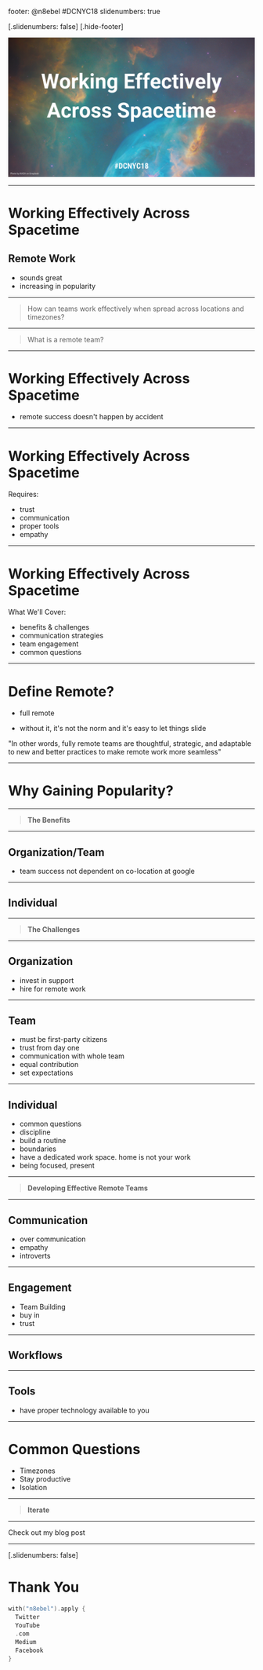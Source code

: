 footer: @n8ebel #DCNYC18
slidenumbers: true

[.slidenumbers: false]
[.hide-footer]

![](images/title_image.png)

___

# Working Effectively Across Spacetime
## Remote Work
- sounds great
- increasing in popularity

___

> How can teams work effectively when spread across locations and timezones?

___

> What is a remote team?

___

# Working Effectively Across Spacetime
- remote success doesn't happen by accident

___

# Working Effectively Across Spacetime
Requires:
- trust
- communication
- proper tools
- empathy

___

# Working Effectively Across Spacetime
What We'll Cover:
- benefits & challenges
- communication strategies
- team engagement
- common questions

___

# Define Remote?
- full remote

- without it, it's not the norm and it's easy to let things slide

"In other words, fully remote teams are thoughtful, strategic, and adaptable to new and better practices to make remote work more seamless"

___

# Why Gaining Popularity?
___

> __The Benefits__

___

## Organization/Team
- team success not dependent on co-location at google

___

## Individual

___

> __The Challenges__

___

## Organization
- invest in support
- hire for remote work

___

## Team
- must be first-party citizens
- trust from day one
- communication with whole team
- equal contribution
- set expectations

___

## Individual
- common questions
- discipline
- build a routine
- boundaries
- have a dedicated work space.  home is not your work
- being focused, present

___

> __Developing Effective Remote Teams__

___

## Communication
- over communication
- empathy
- introverts

___

## Engagement
- Team Building
- buy in
- trust

___

## Workflows

___

## Tools
- have proper technology available to you

___

# Common Questions
- Timezones
- Stay productive
- Isolation

___

> __Iterate__

___

Check out my blog post

___
[.slidenumbers: false]

# Thank You

```kotlin
with("n8ebel").apply {
  Twitter
  YouTube
  .com
  Medium
  Facebook
}
```
